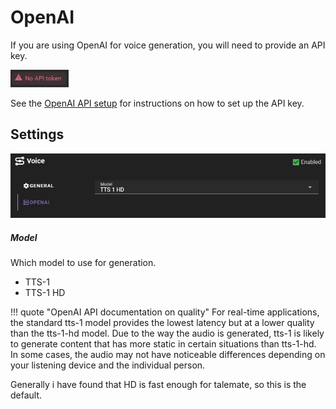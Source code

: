 # OpenAI

If you are using OpenAI for voice generation, you will need to provide an API key.

![no api token](../../../img/0.26.0/no-api-token.png)

See the [OpenAI API setup](../../apis/openai.md) for instructions on how to set up the API key.

## Settings

![Voice agent openai settings](../../../img/0.26.0/voice-agent-openai-settings.png)

##### Model

Which model to use for generation.

- TTS-1
- TTS-1 HD

!!! quote "OpenAI API documentation on quality"
    For real-time applications, the standard tts-1 model provides the lowest latency but at a lower quality than the tts-1-hd model. Due to the way the audio is generated, tts-1 is likely to generate content that has more static in certain situations than tts-1-hd. In some cases, the audio may not have noticeable differences depending on your listening device and the individual person.

Generally i have found that HD is fast enough for talemate, so this is the default.